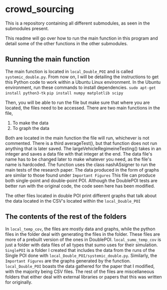 # crowd_sourcing

This is a repository containing all different submodules, as seen in the submodules present.

This readme will go over how to run the main function in this program and detail some of the other functions in the other submodules.

## Running the main function

The main function is located in ```local_Double_POI``` and is called ```systemic_double.py```.
From now on, I will be detailing the instructions to get this Python code to work within a Ubuntu Linux environment.
In the Ubuntu environment, run these commands to install dependencies.
   ```sudo apt-get install python3-tk```
   ```pip install numpy matplotlib scipy```

Then, you will be able to run the file but make sure that where you are located, the files need to be accessed.
There are two main functions in the file,
1. To make the data
2. To graph the data

Both are located in the main function the file will run, whichever is not commented.
There is a third averageTest(), but that function does not run anything that is later saved.
The largeVehicleRegimeineTesting() takes in an integer and saves a data file with that integer at the end. 
  The data file's name has to be changed later to make whatever you need, as the file's name is hardcoded.
  The function uses the class nashASsigner to run the main tests of the research paper.
The data produced in the form of graphs are similar to those found under ```Important Figures```
This file can produce both single-point and double-point POI. Although the DoublePOI tests are better run with the original code, the code seen here has been modified.

The other files located in double POI print different graphs that talk about the data located in the CSV's located within the ```local_Double_POI```

## The contents of the rest of the folders
In ```local_temp_cov```, the files are mostly data and graphs, while the python files in the folder deal with generating the files in the folder. These files are more of a prebuilt version of the ones in DoublePOI.
```local_sumo_temp_cov``` is just a folder with data files of all types that sumo uses for their simulation.
```SinglePOI``` is a folder I created that includes the data from the runs of the Single POI done with ```local_Double_POI/systemic_double.py```. Similarly, the ```Important Figures``` are the graphs generated by the function.
```local_Double_POI``` boasts the data gathered for the paper that I modified, with the majority being CSV files.
The rest of the files are miscellaneous folders that either deal with external libraries or papers that this was written for originally.


